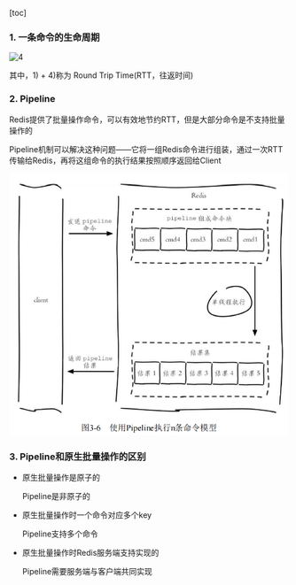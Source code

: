[toc]

### 1. 一条命令的生命周期

![4](D:\桌面\Notes\Notes\数据库\Redis\p\4.png)

其中，1) + 4)称为 Round Trip Time(RTT，往返时间)



### 2. Pipeline

Redis提供了批量操作命令，可以有效地节约RTT，但是大部分命令是不支持批量操作的

Pipeline机制可以解决这种问题——它将一组Redis命令进行组装，通过一次RTT传输给Redis，再将这组命令的执行结果按照顺序返回给Client

![Pipeline](p/Pipeline.png)



### 3. Pipeline和原生批量操作的区别

* 原生批量操作是原子的

  Pipeline是非原子的

* 原生批量操作时一个命令对应多个key

  Pipeline支持多个命令

* 原生批量操作时Redis服务端支持实现的

  Pipeline需要服务端与客户端共同实现